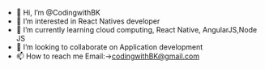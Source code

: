 - 👋 Hi, I’m @CodingwithBK
- 👀 I’m interested in React Natives developer
- 🌱 I’m currently learning cloud computing, React Native, AngularJS,Node JS
- 💞️ I’m looking to collaborate on Application development
- 📫 How to reach me Email:->codingwithBK@gmail.com

<!---
CodingwithBK/CodingwithBK is a ✨ special ✨ repository because its `README.md` (this file) appears on your GitHub profile.
You can click the Preview link to take a look at your changes.
--->
